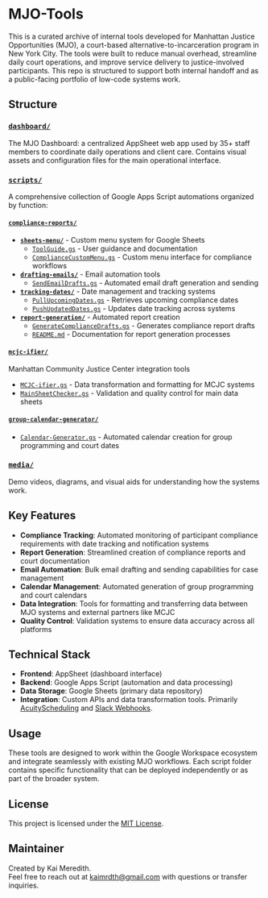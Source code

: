 # MJO-Tools

This is a curated archive of internal tools developed for Manhattan Justice Opportunities (MJO), a court-based alternative-to-incarceration program in New York City. The tools were built to reduce manual overhead, streamline daily court operations, and improve service delivery to justice-involved participants. This repo is structured to support both internal handoff and as a public-facing portfolio of low-code systems work.

## Structure

### [`dashboard/`](./dashboard/)
The MJO Dashboard: a centralized AppSheet web app used by 35+ staff members to coordinate daily operations and client care. Contains visual assets and configuration files for the main operational interface.

### [`scripts/`](./scripts/)
A comprehensive collection of Google Apps Script automations organized by function:

#### [`compliance-reports/`](./scripts/compliance-reports/)
- **[`sheets-menu/`](./scripts/compliance-reports/sheets-menu/)** - Custom menu system for Google Sheets
  - [`ToolGuide.gs`](./scripts/compliance-reports/sheets-menu/ToolGuide.gs) - User guidance and documentation
  - [`ComplianceCustomMenu.gs`](./scripts/compliance-reports/sheets-menu/ComplianceCustomMenu.gs) - Custom menu interface for compliance workflows
- **[`drafting-emails/`](./scripts/compliance-reports/drafting-emails/)** - Email automation tools
  - [`SendEmailDrafts.gs`](./scripts/compliance-reports/drafting-emails/SendEmailDrafts.gs) - Automated email draft generation and sending
- **[`tracking-dates/`](./scripts/compliance-reports/tracking-dates/)** - Date management and tracking systems
  - [`PullUpcomingDates.gs`](./scripts/compliance-reports/tracking-dates/PullUpcomingDates.gs) - Retrieves upcoming compliance dates
  - [`PushUpdatedDates.gs`](./scripts/compliance-reports/tracking-dates/PushUpdatedDates.gs) - Updates date tracking across systems
- **[`report-generation/`](./scripts/compliance-reports/report-generation/)** - Automated report creation
  - [`GenerateComplianceDrafts.gs`](./scripts/compliance-reports/report-generation/GenerateComplianceDrafts.gs) - Generates compliance report drafts
  - [`README.md`](./scripts/compliance-reports/report-generation/README.md) - Documentation for report generation processes

#### [`mcjc-ifier/`](./scripts/mcjc-ifier/)
Manhattan Community Justice Center integration tools
- [`MCJC-ifier.gs`](./scripts/mcjc-ifier/MCJC-ifier.gs) - Data transformation and formatting for MCJC systems
- [`MainSheetChecker.gs`](./scripts/mcjc-ifier/MainSheetChecker.gs) - Validation and quality control for main data sheets

#### [`group-calendar-generator/`](./scripts/group-calendar-generator/)
- [`Calendar-Generator.gs`](./scripts/group-calendar-generator/Calendar-Generator.gs) - Automated calendar creation for group programming and court dates

### [`media/`](./media/)
Demo videos, diagrams, and visual aids for understanding how the systems work.

## Key Features

- **Compliance Tracking**: Automated monitoring of participant compliance requirements with date tracking and notification systems
- **Report Generation**: Streamlined creation of compliance reports and court documentation
- **Email Automation**: Bulk email drafting and sending capabilities for case management
- **Calendar Management**: Automated generation of group programming and court calendars
- **Data Integration**: Tools for formatting and transferring data between MJO systems and external partners like MCJC
- **Quality Control**: Validation systems to ensure data accuracy across all platforms

## Technical Stack

- **Frontend**: AppSheet (dashboard interface)
- **Backend**: Google Apps Script (automation and data processing)
- **Data Storage**: Google Sheets (primary data repository)
- **Integration**: Custom APIs and data transformation tools. Primarily [AcuityScheduling](https://developers.acuityscheduling.com/) and [Slack Webhooks](https://api.slack.com/messaging/webhooks).

## Usage

These tools are designed to work within the Google Workspace ecosystem and integrate seamlessly with existing MJO workflows. Each script folder contains specific functionality that can be deployed independently or as part of the broader system.

## License

This project is licensed under the [MIT License](./LICENSE).

## Maintainer

Created by Kai Meredith.  
Feel free to reach out at kaimrdth@gmail.com with questions or transfer inquiries.
